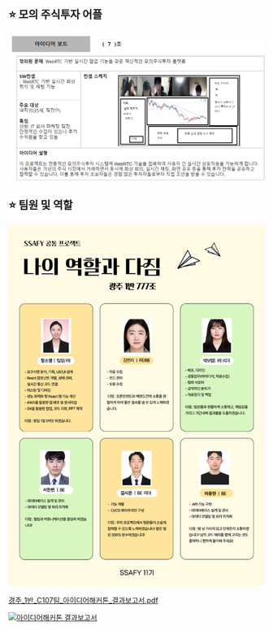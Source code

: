 ## ⭐ 모의 주식투자 어플
![아이디어보드](https://github.com/Stock-Mock-Investment-Application/.github/blob/main/profile/%EC%95%84%EC%9D%B4%EB%94%94%EC%96%B4%EB%B3%B4%EB%93%9C.png?raw=true)



## ⭐ 팀원 및 역할 
![팀원 및 역할](https://github.com/Stock-Mock-Investment-Application/Ideathon/blob/main/0702/%EB%82%98%EC%9D%98%20%EC%97%AD%ED%95%A0%EA%B3%BC%20%EB%8B%A4%EC%A7%90.png?raw=true)

[경주_1반_C107팀_아이디어해커톤_결과보고서.pdf](https://github.com/Stock-Mock-Investment-Application/Ideathon/blob/main/0704/%EA%B4%91%EC%A3%BC_1%EB%B0%98_C107%ED%8C%80_%EC%95%84%EC%9D%B4%EB%94%94%EC%96%B4%ED%95%B4%EC%BB%A4%ED%86%A4_%EA%B2%B0%EA%B3%BC%EB%AC%BC.pdf)

[![아이디어해커톤 결과보고서](https://raw.githubusercontent.com/Stock-Mock-Investment-Application/Ideathon/main/0704/pdf-thumbnail.png)](https://github.com/Stock-Mock-Investment-Application/Ideathon/blob/main/0704/%EA%B4%91%EC%A3%BC_1%EB%B0%98_C107%ED%8C%80_%EC%95%84%EC%9D%B4%EB%94%94%EC%96%B4%ED%95%B4%EC%BB%A4%ED%86%A4_%EA%B2%B0%EA%B3%BC%EB%AC%BC.pdf)


<!--

**Here are some ideas to get you started:**

🙋‍♀️ A short introduction - what is your organization all about?
🌈 Contribution guidelines - how can the community get involved?
👩‍💻 Useful resources - where can the community find your docs? Is there anything else the community should know?
🍿 Fun facts - what does your team eat for breakfast?
🧙 Remember, you can do mighty things with the power of [Markdown](https://docs.github.com/github/writing-on-github/getting-started-with-writing-and-formatting-on-github/basic-writing-and-formatting-syntax)
-->
